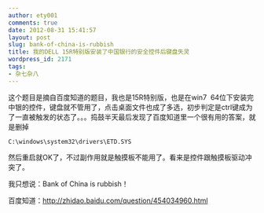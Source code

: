 ```yaml
---
author: ety001
comments: true
date: 2012-08-31 15:41:57
layout: post
slug: bank-of-china-is-rubbish
title: 我的DELL 15R特别版安装了中国银行的安全控件后键盘失灵
wordpress_id: 2171
tags:
- 杂七杂八
---
```


这个题目是摘自百度知道的题目，我也是15R特别版，也是在win7  64位下安装完中银的控件，键盘就不管用了，点击桌面文件也成了多选，初步判定是ctrl键成为了一直被触发的状态了。。。捣鼓半天最后发现了百度知道里一个很有用的答案，就是删掉

    C:\windows\system32\drivers\ETD.SYS

然后重启就OK了，不过副作用就是触摸板不能用了。看来是控件跟触摸板驱动冲突了。

我只想说：Bank of China is rubbish！

百度知道：<a href="http://zhidao.baidu.com/question/454034960.html">http://zhidao.baidu.com/question/454034960.html</a>

